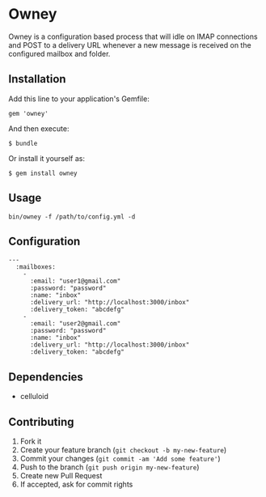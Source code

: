 # Owney #

Owney is a configuration based process that will idle on IMAP connections and POST to a delivery URL whenever a new message is received on the configured mailbox and folder.

## Installation ##

Add this line to your application's Gemfile:

    gem 'owney'

And then execute:

    $ bundle

Or install it yourself as:

    $ gem install owney

## Usage ##

    bin/owney -f /path/to/config.yml -d

## Configuration ##

    ---
      :mailboxes:
        -
          :email: "user1@gmail.com"
          :password: "password"
          :name: "inbox"
          :delivery_url: "http://localhost:3000/inbox"
          :delivery_token: "abcdefg"
        -
          :email: "user2@gmail.com"
          :password: "password"
          :name: "inbox"
          :delivery_url: "http://localhost:3000/inbox"
          :delivery_token: "abcdefg"

## Dependencies ##

* celluloid

## Contributing ##

1. Fork it
2. Create your feature branch (`git checkout -b my-new-feature`)
3. Commit your changes (`git commit -am 'Add some feature'`)
4. Push to the branch (`git push origin my-new-feature`)
5. Create new Pull Request
6. If accepted, ask for commit rights
